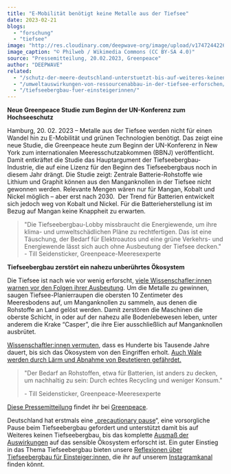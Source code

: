 ```yaml
---
title: "E-Mobilität benötigt keine Metalle aus der Tiefsee"
date: 2023-02-21
blogs: 
  - "forschung"
  - "tiefsee"
image: "http://res.cloudinary.com/deepwave-org/image/upload/v1747244226/deepwave.org/Manganese-nodule-09_hg.jpg"
image_caption: "© Philweb / Wikimedia Commons (CC BY-SA 4.0)"
source: "Pressemitteilung, 20.02.2023, Greenpeace"
author: "DEEPWAVE"
related: 
  - "/schutz-der-meere-deutschland-unterstuetzt-bis-auf-weiteres-keinen-tiefseebergbau/"
  - "/umweltauswirkungen-von-ressourcenabbau-in-der-tiefsee-erforschen/"
  - "/tiefseebergbau-fuer-einsteigerinnen/"
---
```


**Neue Greenpeace Studie zum Beginn der UN-Konferenz zum Hochseeschutz**

Hamburg, 20. 02. 2023 – Metalle aus der Tiefsee werden nicht für einen Wandel hin zu E-Mobilität und grünen Technologien benötigt. Das zeigt eine neue Studie, die Greenpeace heute zum Beginn der UN-Konferenz in New York zum internationalen Meeresschutzabkommen (BBNJ) veröffentlicht. Damit entkräftet die Studie das Hauptargument der Tiefseebergbau-Industrie, die auf eine Lizenz für den Beginn des Tiefseebergbaus noch in diesem Jahr drängt. Die Studie zeigt: Zentrale Batterie-Rohstoffe wie Lithium und Graphit können aus den Manganknollen in der Tiefsee nicht gewonnen werden. Relevante Mengen wären nur für Mangan, Kobalt und Nickel möglich – aber erst nach 2030.  Der Trend für Batterien entwickelt sich jedoch weg von Kobalt und Nickel. Für die Batterieherstellung ist im Bezug auf Mangan keine Knappheit zu erwarten.

> "Die Tiefseebergbau-Lobby missbraucht die Energiewende, um ihre klima- und umweltschädlichen Pläne zu rechtfertigen. Das ist eine Täuschung, der Bedarf für Elektroautos und eine grüne Verkehrs- und Energiewende lässt sich auch ohne Ausbeutung der Tiefsee decken." - Till Seidensticker, Greenpeace-Meeresexperte

**Tiefseebergbau zerstört ein nahezu unberührtes Ökosystem**

Die Tiefsee ist nach wie vor wenig erforscht, [viele Wissenschafler:innen warnen vor den Folgen ihrer Ausbeutung](https://www.greenpeace.de/biodiversitaet/meere/meeresschutz/tiefseebergbau-goldrausch). Um die Metalle zu gewinnen, saugen Tiefsee-Planierraupen die obersten 10 Zentimeter des Meeresbodens auf, um Manganknollen zu sammeln, aus denen die Rohstoffe an Land gelöst werden. Damit zerstören die Maschinen die oberste Schicht, in oder auf der nahezu alle Bodenlebewesen leben, unter anderem die Krake “Casper”, die ihre Eier ausschließlich auf Manganknollen ausbrütet.

[Wissenschaftler:innen vermuten](https://www.science.org/doi/10.1126/sciadv.aaz5922), dass es Hunderte bis Tausende Jahre dauert, bis sich das Ökosystem von den Eingriffen erholt. [Auch Wale werden durch Lärm und Abnahme von Beutetieren gefährdet.](https://www.greenpeace.de/biodiversitaet/meere/meeresschutz/wale-drohenden-tiefseebergbau-gefahr)

> "Der Bedarf an Rohstoffen, etwa für Batterien, ist anders zu decken, um nachhaltig zu sein: Durch echtes Recycling und weniger Konsum."
> 
> \- Till Seidensticker, Greenpeace-Meeresexperte

[Diese Pressemitteilung](https://presseportal.greenpeace.de/223234-e-mobilitat-benotigt-keine-metalle-aus-der-tiefsee#) findet ihr bei [Greenpeace](https://www.greenpeace.de/).

Deutschland hat erstmals eine „[precautionary pause](https://www.deepwave.org/schutz-der-meere-deutschland-unterstuetzt-bis-auf-weiteres-keinen-tiefseebergbau/)“, eine vorsorgliche Pause beim Tiefseebergbau gefordert und unterstützt damit bis auf Weiteres keinen Tiefseebergbau, bis das komplette [Ausmaß der Auswirkungen](https://www.deepwave.org/umweltauswirkungen-von-ressourcenabbau-in-der-tiefsee-erforschen/) auf das sensible Ökosystem erforscht ist. Ein guter Einstieg in das Thema Tiefseebergbau bieten unsere [Reflexionen über Tiefseebergbau für Einsteiger:innen,](https://www.deepwave.org/tiefseebergbau-fuer-einsteigerinnen/) die ihr auf unserem [Instagramkanal](https://www.instagram.com/deepwave_ocean_org/) finden könnt.
